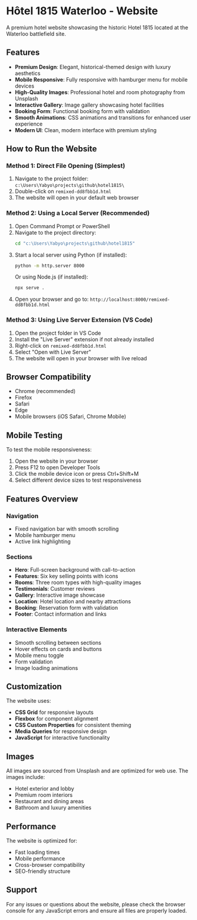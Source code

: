 # Hôtel 1815 Waterloo - Website

A premium hotel website showcasing the historic Hotel 1815 located at the Waterloo battlefield site.

## Features

- **Premium Design**: Elegant, historical-themed design with luxury aesthetics
- **Mobile Responsive**: Fully responsive with hamburger menu for mobile devices
- **High-Quality Images**: Professional hotel and room photography from Unsplash
- **Interactive Gallery**: Image gallery showcasing hotel facilities
- **Booking Form**: Functional booking form with validation
- **Smooth Animations**: CSS animations and transitions for enhanced user experience
- **Modern UI**: Clean, modern interface with premium styling

## How to Run the Website

### Method 1: Direct File Opening (Simplest)
1. Navigate to the project folder: `c:\Users\Yabyo\projects\github\hotel1815\`
2. Double-click on `remixed-dd8fbb1d.html`
3. The website will open in your default web browser

### Method 2: Using a Local Server (Recommended)
1. Open Command Prompt or PowerShell
2. Navigate to the project directory:
   ```bash
   cd "c:\Users\Yabyo\projects\github\hotel1815"
   ```
3. Start a local server using Python (if installed):
   ```bash
   python -m http.server 8000
   ```
   Or using Node.js (if installed):
   ```bash
   npx serve .
   ```
4. Open your browser and go to: `http://localhost:8000/remixed-dd8fbb1d.html`

### Method 3: Using Live Server Extension (VS Code)
1. Open the project folder in VS Code
2. Install the "Live Server" extension if not already installed
3. Right-click on `remixed-dd8fbb1d.html`
4. Select "Open with Live Server"
5. The website will open in your browser with live reload

## Browser Compatibility

- Chrome (recommended)
- Firefox
- Safari
- Edge
- Mobile browsers (iOS Safari, Chrome Mobile)

## Mobile Testing

To test the mobile responsiveness:
1. Open the website in your browser
2. Press F12 to open Developer Tools
3. Click the mobile device icon or press Ctrl+Shift+M
4. Select different device sizes to test responsiveness

## Features Overview

### Navigation
- Fixed navigation bar with smooth scrolling
- Mobile hamburger menu
- Active link highlighting

### Sections
- **Hero**: Full-screen background with call-to-action
- **Features**: Six key selling points with icons
- **Rooms**: Three room types with high-quality images
- **Testimonials**: Customer reviews
- **Gallery**: Interactive image showcase
- **Location**: Hotel location and nearby attractions
- **Booking**: Reservation form with validation
- **Footer**: Contact information and links

### Interactive Elements
- Smooth scrolling between sections
- Hover effects on cards and buttons
- Mobile menu toggle
- Form validation
- Image loading animations

## Customization

The website uses:
- **CSS Grid** for responsive layouts
- **Flexbox** for component alignment
- **CSS Custom Properties** for consistent theming
- **Media Queries** for responsive design
- **JavaScript** for interactive functionality

## Images

All images are sourced from Unsplash and are optimized for web use. The images include:
- Hotel exterior and lobby
- Premium room interiors
- Restaurant and dining areas
- Bathroom and luxury amenities

## Performance

The website is optimized for:
- Fast loading times
- Mobile performance
- Cross-browser compatibility
- SEO-friendly structure

## Support

For any issues or questions about the website, please check the browser console for any JavaScript errors and ensure all files are properly loaded.
